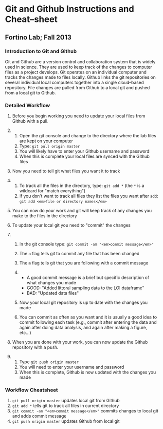 # Git and Github Instructions and Cheat–sheet

## Fortino Lab; Fall 2013

### Introduction to Git and Github

Git and Github are a version control and collaboration system that
is widely used in science. They are used to keep track of the
changes to computer files as a project develops. Git operates on an
individual computer and tracks the changes made to files locally.
Github links the git repositories on several individual local
computers together into a single cloud–based repository. File
changes are pulled from Github to a local git and pushed from a
local git to Github.

### Detailed Workflow

1.  Before you begin working you need to update your local files
    from Github with a pull.
2.  1.  Open the git console and change to the directory where the
        lab files are kept on your computer
    2.  Type: `git pull origin master`
    3.  You will likely have to enter your Github username and password
    4.  When this is complete your local files are synced with the
        Github files

3.  Now you need to tell git what files you want it to track
4.  1.  To track all the files in the directory, type: `git add *`
        (the `*` is a wildcard for "match everything")
    2.  If you don't want to track all files they list the files you
        want after `add`: `git add <em>file or directory names</em>`

5.  You can now do your work and git will keep track of any changes
    you make to the files in the directory
6.  To update your local git you need to "commit" the changes
7.  1.  In the git console type:
        `git commit -am "<em>commit message</em>"`
    2.  The `a` flag tells git to commit any file that has been changed
    3.  The `m` flag tells git that you are following with a commit
        message
    4.  -   A good commit message is a brief but specific description
            of what changes you made
        -   GOOD: "Added littoral sampling data to the LOI dataframe"
        -   BAD: "Updated data files"

    5.  Now your local git repository is up to date with the changes
        you made
    6.  You can commit as often as you want and it is usually a good
        idea to commit following each task (e.g., commit after entering the
        data and again after doing data analysis, and again after making a
        figure, etc...)

8.  When you are done with your work, you can now update the Github
    repository with a push.
9.  1.  Type `git push origin master`
    2.  You will need to enter your username and password
    3.  When this is complete, Github is now updated with the changes
        you made


### Workflow Cheatsheet

1.  `git pull origin master` updates local git from Github
2.  `git add *` tells git to track all files in current directory
3.  `git commit -am "<em>commit message</em>"` commits changes to
    local git and adds commit message
4.  `git push origin master` updates Github from local git




